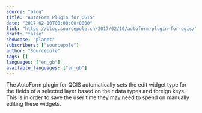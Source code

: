 ```yaml
---
source: "blog"
title: "AutoForm Plugin for QGIS"
date: "2017-02-10T00:00:00+0000"
link: "https://blog.sourcepole.ch/2017/02/10/autoform-plugin-for-qgis/"
draft: "false"
showcase: "planet"
subscribers: ["sourcepole"]
author: "Sourcepole"
tags: []
languages: ["en_gb"]
available_languages: ["en_gb"]
---
```


<p>The AutoForm plugin for QGIS automatically sets the edit widget type for the fields of a selected layer based on their data types and foreign keys. This is in order to save the user time they may need to spend on manually editing these widgets.</p>
